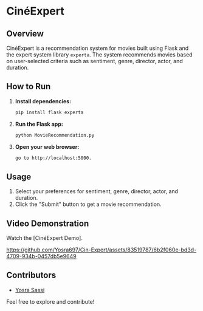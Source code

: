 # CinéExpert

## Overview

CinéExpert is a recommendation system for movies built using Flask and the expert system library `experta`. The system recommends movies based on user-selected criteria such as sentiment, genre, director, actor, and duration.

## How to Run

1. **Install dependencies:**

   ```bash
   pip install flask experta

2. **Run the Flask app:**
   
   ```bash
   python MovieRecommendation.py

2. **Open your web browser:**
   
   ```bash
   go to http://localhost:5000.
## Usage

1. Select your preferences for sentiment, genre, director, actor, and duration.
2. Click the "Submit" button to get a movie recommendation.

## Video Demonstration

Watch the [CinéExpert Demo].


https://github.com/Yosra697/Cin-Expert/assets/83519787/6b2f060e-bd3d-4709-934b-0457db5e9649


## Contributors

- [Yosra Sassi](https://github.com/Yosra697)

Feel free to explore and contribute!

